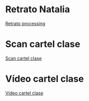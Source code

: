 # Retrato Natalia
[Retrato processing](natalia.pde)
# Scan cartel clase
[Scan cartel clase](cartel_clase_baldó_natalia.jpg)
# Vídeo cartel clase
[Vídeo cartel clase](cartel_clase_baldó_natalia.mp4)
